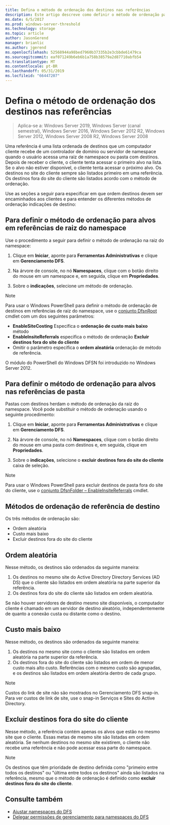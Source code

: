 ```yaml
---
title: Defina o método de ordenação dos destinos nas referências
description: Este artigo descreve como definir o método de ordenação para alvos em referências.
ms.date: 6/5/2017
ms.prod: windows-server-threshold
ms.technology: storage
ms.topic: article
author: JasonGerend
manager: brianlic
ms.author: jgerend
ms.openlocfilehash: 52568944a98bed7960b37335b2e3cbbde61479ca
ms.sourcegitcommit: eaf071249b6eb6b1a758b38579a2d87710abfb54
ms.translationtype: MT
ms.contentlocale: pt-BR
ms.lasthandoff: 05/31/2019
ms.locfileid: "66447207"
---
```

# <a name="set-the-ordering-method-for-targets-in-referrals"></a>Defina o método de ordenação dos destinos nas referências

> Aplica-se a: Windows Server 2019, Windows Server (canal semestral), Windows Server 2016, Windows Server 2012 R2, Windows Server 2012, Windows Server 2008 R2, Windows Server 2008

Uma referência é uma lista ordenada de destinos que um computador cliente recebe de um controlador de domínio ou servidor de namespace quando o usuário acessa uma raiz de namespace ou pasta com destinos. Depois de receber o cliente, o cliente tenta acessar o primeiro alvo na lista. Se o alvo não estiver disponível, o cliente tenta acessar o próximo alvo.
Os destinos no site do cliente sempre são listados primeiro em uma referência. Os destinos fora do site do cliente são listados acordo com o método de ordenação.

Use as seções a seguir para especificar em que ordem destinos devem ser encaminhados aos clientes e para entender os diferentes métodos de ordenação indicações de destino:

## <a name="to-set-the-ordering-method-for-targets-in-namespace-root-referrals"></a>Para definir o método de ordenação para alvos em referências de raiz do namespace

Use o procedimento a seguir para definir o método de ordenação na raiz do namespace:

1.  Clique em **Iniciar**, aponte para **Ferramentas Administrativas** e clique em **Gerenciamento DFS**.

2.  Na árvore de console, no nó **Namespaces**, clique com o botão direito do mouse em um namespace e, em seguida, clique em **Propriedades**.

3.  Sobre o **indicações**, selecione um método de ordenação.

> [!NOTE]
> Para usar o Windows PowerShell para definir o método de ordenação de destinos em referências de raiz do namespace, use o [conjunto DfsnRoot](https://technet.microsoft.com/library/jj884281.aspx) cmdlet com um dos seguintes parâmetros:
>    -   **EnableSiteCosting** Especifica o **ordenação de custo mais baixo** método
>    -   **EnableInsiteReferrals** especifica o método de ordenação **Excluir destinos fora do site do cliente**
>    -   Omitir o parâmetro especifica o **ordem aleatória** ordenação de método de referência. 

O módulo do PowerShell do Windows DFSN foi introduzido no Windows Server 2012.
   
## <a name="to-set-the-ordering-method-for-targets-in-folder-referrals"></a>Para definir o método de ordenação para alvos nas referências de pasta

Pastas com destinos herdam o método de ordenação da raiz do namespace. Você pode substituir o método de ordenação usando o seguinte procedimento:

1.  Clique em **Iniciar**, aponte para **Ferramentas Administrativas** e clique em **Gerenciamento DFS**.

2.  Na árvore de console, no nó **Namespaces**, clique com o botão direito do mouse em uma pasta com destinos e, em seguida, clique em **Propriedades**.

3.  Sobre o **indicações**, selecione o **excluir destinos fora do site do cliente** caixa de seleção.

> [!NOTE]
> Para usar o Windows PowerShell para excluir destinos de pasta fora do site do cliente, use o [conjunto DfsnFolder – EnableInsiteReferrals](https://technet.microsoft.com/library/jj884283.aspx) cmdlet.

## <a name="target-referral-ordering-methods"></a>Métodos de ordenação de referência de destino

Os três métodos de ordenação são:

-   Ordem aleatória
-   Custo mais baixo
-   Excluir destinos fora do site do cliente

## <a name="random-order"></a>Ordem aleatória

Nesse método, os destinos são ordenados da seguinte maneira:

1.  Os destinos no mesmo site do Active Directory Directory Services (AD DS) que o cliente são listados em ordem aleatória na parte superior da referência.
2.  Os destinos fora do site do cliente são listados em ordem aleatória.

Se não houver servidores de destino mesmo site disponíveis, o computador cliente é chamado em um servidor de destino aleatório, independentemente de quanto a conexão custa ou distante como o destino.

## <a name="lowest-cost"></a>Custo mais baixo

Nesse método, os destinos são ordenados da seguinte maneira:

1.  Os destinos no mesmo site como o cliente são listados em ordem aleatória na parte superior da referência.
2.  Os destinos fora do site do cliente são listados em ordem de menor custo mais alto custo. Referências com o mesmo custo são agrupadas, e os destinos são listados em ordem aleatória dentro de cada grupo.

> [!NOTE]
> Custos do link de site não são mostrados no Gerenciamento DFS snap-in. Para ver custos de link de site, use o snap-in Serviços e Sites do Active Directory.

## <a name="exclude-targets-outside-of-the-clients-site"></a>Excluir destinos fora do site do cliente

Nesse método, a referência contém apenas os alvos que estão no mesmo site que o cliente. Essas metas de mesmo site são listadas em ordem aleatória. Se nenhum destinos no mesmo site existirem, o cliente não recebe uma referência e não pode acessar essa parte do namespace.

> [!NOTE]
> Os destinos que têm prioridade de destino definida como "primeiro entre todos os destinos" ou "última entre todos os destinos" ainda são listados na referência, mesmo que o método de ordenação é definido como **excluir destinos fora do site do cliente**.

## <a name="see-also"></a>Consulte também 

-   [Ajustar namespaces do DFS](tuning-dfs-namespaces.md)
-   [Delegar permissões de gerenciamento para namespaces do DFS](delegate-management-permissions-for-dfs-namespaces.md)
